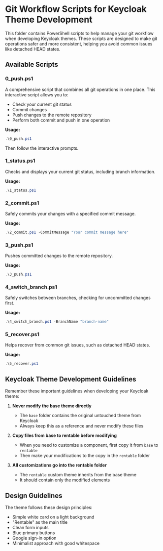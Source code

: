 # Git Workflow Scripts for Keycloak Theme Development

This folder contains PowerShell scripts to help manage your git workflow when developing Keycloak themes. These scripts are designed to make git operations safer and more consistent, helping you avoid common issues like detached HEAD states.

## Available Scripts

### 0_push.ps1
A comprehensive script that combines all git operations in one place. This interactive script allows you to:
- Check your current git status
- Commit changes
- Push changes to the remote repository
- Perform both commit and push in one operation

**Usage:**
```powershell
.\0_push.ps1
```
Then follow the interactive prompts.

### 1_status.ps1
Checks and displays your current git status, including branch information.

**Usage:**
```powershell
.\1_status.ps1
```

### 2_commit.ps1
Safely commits your changes with a specified commit message.

**Usage:**
```powershell
.\2_commit.ps1 -CommitMessage "Your commit message here"
```

### 3_push.ps1
Pushes committed changes to the remote repository.

**Usage:**
```powershell
.\3_push.ps1
```

### 4_switch_branch.ps1
Safely switches between branches, checking for uncommitted changes first.

**Usage:**
```powershell
.\4_switch_branch.ps1 -BranchName "branch-name"
```

### 5_recover.ps1
Helps recover from common git issues, such as detached HEAD states.

**Usage:**
```powershell
.\5_recover.ps1
```

## Keycloak Theme Development Guidelines

Remember these important guidelines when developing your Keycloak theme:

1. **Never modify the base theme directly**
   - The `base` folder contains the original untouched theme from Keycloak
   - Always keep this as a reference and never modify these files

2. **Copy files from base to rentable before modifying**
   - When you need to customize a component, first copy it from `base` to `rentable`
   - Then make your modifications to the copy in the `rentable` folder

3. **All customizations go into the rentable folder**
   - The `rentable` custom theme inherits from the base theme
   - It should contain only the modified elements

## Design Guidelines

The theme follows these design principles:
- Simple white card on a light background
- "Rentable" as the main title
- Clean form inputs
- Blue primary buttons
- Google sign-in option
- Minimalist approach with good whitespace
